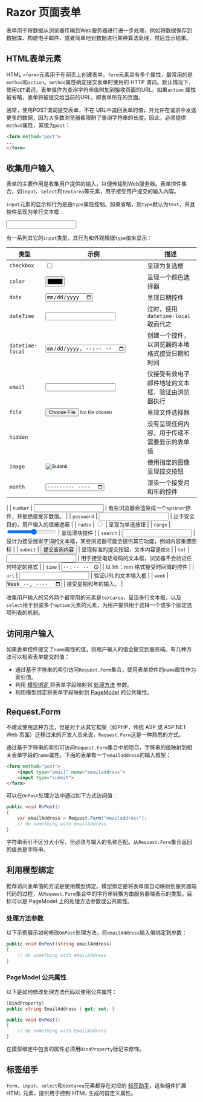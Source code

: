 # Razor 页面表单

表单用于将数据从浏览器传输到Web服务器进行进一步处理，例如将数据保存到数据库、构建电子邮件、或者简单地对数据进行某种算法处理，然后显示结果。

## HTML表单元素

HTML `<form>`元素用于在网页上创建表单。`form`元素具有多个属性，最常用的是`method`和`action`。`method`属性确定提交表单时使用的 HTTP 谓词。默认情况下，使用`GET`谓词，表单值作为查询字符串值附加到接收页面的URL。如果`action` 属性被省略，表单将被提交给当前的URL，即表单所在的页面。

通常，使用POST谓词提交表单，不在 URL中追回表单的值，并允许在请求中发送更多的数据，因为大多数浏览器都限制了查询字符串的长度。因此，必须提供`method`属性，其值为`post`：

```html
<form method="post">
...
</form>
```

## 收集用户输入

表单的主要作用是收集用户提供的输入，以便传输到Web服务器。表单控件集合，如`input`、`select`和`textarea`等元素，用于接受用户提交的输入内容。

`input`元素的显示和行为是由`type`属性控制。如果省略，则`type`默认为`text`，并且控件呈现为单行文本框：

<input>

有一系列其它的`input`类型，其行为和外观根据`type`值来显示：

| 类型               | 示例                                    | 描述                              |
| ---------------- | ------------------------------------- | ---------------------------------------- |
| `checkbox`       | <input type="checkbox">               | 呈现为复选框                  |
| `color`          | <input type="color">                  | 呈现一个颜色选择器                   |
| `date`           | <input type="date">                   | 呈现日期控件                   |
| `dateTime`       | <input type="datetime">               | 过时，使用`datetime-local`取而代之   |
| `datetime-local` | <input type="datetime-local">         | 创建一个控件，以浏览器的本地格式接受日期和时间 |
| `email`          | <input type="email">                  | 仅接受有效电子邮件地址的文本框，验证由浏览器执行 |
| `file`           | <input type="file">                   | 呈现文件选择器   |
| `hidden`         | <input type="hidden">                 | 没有呈现任何内容，用于传递不需要显示的表单值 |
| `image`          | <input type="image">                  | 使用指定的图像呈现提交按钮 |
| `month`          | <input type="month">                  | 渲染一个接受月和年的控件
 |
| `number`         | <input type="number">                 | 有些浏览器会渲染成一个`spinner`控件，并拒绝接受非数值。 |
| `password`       | <input type="password">               | 出于安全目的，用户输入的值被遮蔽 |
| `radio`          | <input type="radio">                  | 呈现为单选按钮                |
| `range`          | <input type="range" min="1" max="10"> | 呈现滑块控件        |
| `search`         | <input type="search">                 | 	设计为接受搜索字词的文本框，某些浏览器可能会提供其它功能，例如内容重置图标 |
| `submit`         | <input type="submit" value="提交查询内容">  | 呈现标准的提交按钮，文本内容是`提交` |
| `tel`            | <input type="tel">                    | 用于接受电话号码的文本框，浏览器不会验证任何特定的格式 |
| `time`           | <input type="time">                   | 以 hh：mm 格式接受时间值的控件 |
| `url`            | <input type="url">                    | 验证URL的文本输入框    |
| `week`           | <input type="week">                   | 接受星期和年的输入。 |


收集用户输入的另外两个最常用的元素是`textarea`，呈现多行文本框，以及`select`用于封装多个`option`元素的元素，为用户提供用于选择一个或多个固定选项列表的机制。

## 访问用户输入

如果表单控件提交了`name`属性的值，则用户输入的值会提交到服务端。有几种方法可以检索表单提交的值：

*   通过基于字符串的索引访问`Request.Form`集合，使用表单控件的`name`属性作为索引值。
*   利用 [模型绑定 ](/razor-pages/model-binding) 将表单字段映射到 [处理方法](/razor-pages/handler-methods) 参数。
*   利用模型绑定将表单字段映射到 [PageModel](/razor-pages/pagemodel) 的公共属性。

## Request.Form

<div class="alert alert-warning">

不建议使用这种方法，但是对于从其它框架（如PHP，传统 ASP 或 ASP.NET Web 页面）迁移过来的开发人员来说，`Request.Form`这是一种熟悉的方式。

</div>

通过基于字符串的索引可访问`Request.Form`集合中的项目，字符串的值映射到相关表单字段的`name`属性。下面的表单有一个`emailaddress`的输入框架：

```html
<form method="post">
    <input type="email" name="emailaddress"> 
    <input type="submit">
</form>
```

可以在`OnPost`处理方法中通过如下方式访问值：

```csharp
public void OnPost()
{
    var emailAddress = Request.Form["emailaddress"];
    // do something with emailAddress
}
```

字符串索引不区分大小写，但必须与输入的名称匹配。从`Request.Form`集合返回的值总是字符串。

## 利用模型绑定

推荐访问表单值的方法是使用模型绑定。模型绑定是将表单值自动映射到服务器端代码的过程，从`Request.Form`集合中的字符串转换为由服务器端表示的类型。目标可以是 PageModel 上的处理方法参数或公共属性。

###  处理方法参数

以下示例展示如何修改`OnPost`处理方法，将`emailAddress`输入值绑定到参数：

```csharp
public void OnPost(string emailAddress)
{
    // do something with emailAddress
}
```

### PageModel 公共属性

以下是如何修改处理方法代码以使用公共属性：

```csharp
[BindProperty]
public string EmailAddress { get; set; }

public void OnPost()
{
    // do something with EmailAddress
}
```

在模型绑定中包含的属性必须用`BindProperty`标记来修饰。

## 标签组手

`form`、`input`、`select`和`textarea`元素都存在对应的 [标签助手](/razor-pages/tag-helpers)，这些组件扩展 HTML 元素，提供用于控制 HTML 生成的自定义属性。